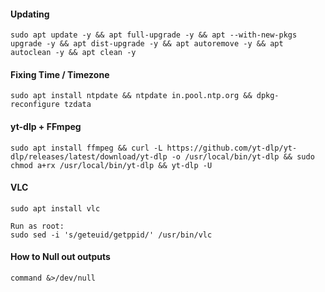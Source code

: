 #### Updating
```
sudo apt update -y && apt full-upgrade -y && apt --with-new-pkgs upgrade -y && apt dist-upgrade -y && apt autoremove -y && apt autoclean -y && apt clean -y
```

#### Fixing Time / Timezone
```
sudo apt install ntpdate && ntpdate in.pool.ntp.org && dpkg-reconfigure tzdata
```

#### yt-dlp + FFmpeg
```
sudo apt install ffmpeg && curl -L https://github.com/yt-dlp/yt-dlp/releases/latest/download/yt-dlp -o /usr/local/bin/yt-dlp && sudo chmod a+rx /usr/local/bin/yt-dlp && yt-dlp -U
```

#### VLC
```
sudo apt install vlc

Run as root:
sudo sed -i 's/geteuid/getppid/' /usr/bin/vlc
```

#### How to Null out outputs
```
command &>/dev/null
```
